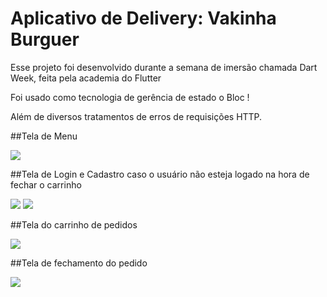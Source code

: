 # Aplicativo de Delivery: Vakinha Burguer

Esse projeto foi desenvolvido durante a semana de imersão chamada Dart Week, feita pela academia do Flutter

Foi usado como tecnologia de gerência de estado o Bloc !

Além de diversos tratamentos de erros de requisições HTTP.


##Tela de Menu

<img src="https://user-images.githubusercontent.com/82075780/217073308-9dc03630-1466-43f8-9bf0-ed2f87142f18.png">

##Tela de Login  e Cadastro caso o usuário não esteja logado na hora de fechar o carrinho

<img src="https://user-images.githubusercontent.com/82075780/217074358-5dc8dce8-ff1e-42bd-80ac-5d83d256f209.png">
<img src="https://user-images.githubusercontent.com/82075780/217074361-bbf8a730-809a-4554-adf2-aabbc12901cd.png">

##Tela do carrinho de pedidos

<img src="https://user-images.githubusercontent.com/82075780/217073303-e4b65f7d-d1d7-48b3-bdda-6eb0aa41590b.png">

##Tela de fechamento do pedido

<img src="https://user-images.githubusercontent.com/82075780/217073292-90f94036-0442-474d-9b46-42355313b331.png">
